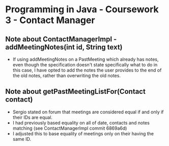 # Programming in Java - Coursework 3 - Contact Manager
Note about ContactManagerImpl - addMeetingNotes(int id, String text)
--------------
* If using addMeetingNotes on a PastMeeting which already has notes, even though the specification doesn't state specifically what to do in this case, I have opted to add the notes the user provides to the end of the old notes, rather than overwriting the old notes.

Note about getPastMeetingListFor(Contact contact)
--------------
* Sergio stated on forum that meetings are considered equal if and only if their IDs are equal.
* I had previously based equality on all of date, contacts and notes matching (see ContactManagerImpl commit 6869a6d)
* I adjusted this to base equality of meetings only on their having the same ID.